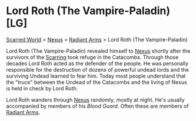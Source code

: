 # Lord Roth (The Vampire-Paladin) [LG]
[Scarred World](./scarred-world.md) > [Nexus](./city.md) > [Radiant Arms](./paladins.md) > Lord Roth (The Vampire-Paladin)

Lord Roth (The Vampire-Paladin) revealed himself to [Nexus](./city.md) shortly after the survivors of the [Scarring](.\scarred-worl.md) took refuge in the Catacombs. Through those decades Lord Roth acted as the defender of the people. He was personally responsible for the destruction of dozens of powerful undead lords and the surviving Undead learned to fear him. Today most people understand that the "truce" between the Undead of the Catacombs and the living of Nexus is held in check by Lord Roth.

Lord Roth wanders through [Nexus](./city.md) randomly, mostly at night. He's usually accompanied by members of his *Blood Guard*. Often these are members of [Radiant Arms](./paladins.md).
